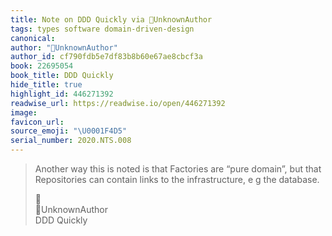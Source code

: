 ```yaml
---
title: Note on DDD Quickly via UnknownAuthor
tags: types software domain-driven-design
canonical:
author: "UnknownAuthor"
author_id: cf790fdb5e7df83b8b60e67ae8cbcf3a
book: 22695054
book_title: DDD Quickly
hide_title: true
highlight_id: 446271392
readwise_url: https://readwise.io/open/446271392
image:
favicon_url:
source_emoji: "\U0001F4D5"
serial_number: 2020.NTS.008
---
```

> Another way this is noted is that Factories are “pure domain”, but that Repositories can contain links to the infrastructure, e g the database.
> <div class="quoteback-footer"><div class="quoteback-avatar"><span class="mini-emoji"> 📕</span></div><div class="quoteback-metadata"><div class="metadata-inner"><span style="display:none">FROM:</span><div aria-label="UnknownAuthor" class="quoteback-author"> UnknownAuthor</div><div aria-label="DDD Quickly" class="quoteback-title"> DDD Quickly</div></div></div></div>